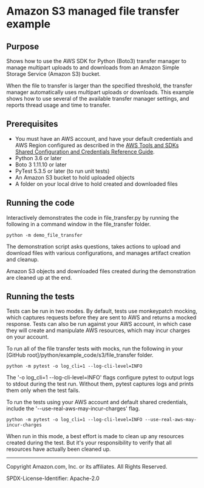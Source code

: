 # Amazon S3 managed file transfer example

## Purpose

Shows how to use the AWS SDK for Python (Boto3) transfer manager to manage multipart
uploads to and downloads from an Amazon Simple Storage Service (Amazon S3) bucket.

When the file to transfer is larger than the specified threshold, the transfer
manager automatically uses multipart uploads or downloads. This example
shows how to use several of the available transfer manager settings, and reports
thread usage and time to transfer.

## Prerequisites

- You must have an AWS account, and have your default credentials and AWS Region
  configured as described in the [AWS Tools and SDKs Shared Configuration and
  Credentials Reference Guide](https://docs.aws.amazon.com/credref/latest/refdocs/creds-config-files.html).
- Python 3.6 or later
- Boto 3 1.11.10 or later
- PyTest 5.3.5 or later (to run unit tests)
- An Amazon S3 bucket to hold uploaded objects
- A folder on your local drive to hold created and downloaded files

## Running the code

Interactively demonstrates the code in file_transfer.py by running the following
in a command window in the file_transfer folder.

    python -m demo_file_transfer

The demonstration script asks questions, takes actions to upload and download
files with various configurations, and manages artifact creation and cleanup.

Amazon S3 objects and downloaded files created during the demonstration are cleaned 
up at the end.

## Running the tests

Tests can be run in two modes. By default, tests use monkeypatch mocking,
which captures requests before they are sent to AWS and returns a mocked response.
Tests can also be run against your AWS account, in which case they will create and 
manipulate AWS resources, which may incur charges on your account.

To run all of the file transfer tests with mocks, run the following in
your [GitHub root]/python/example_code/s3/file_transfer folder.

    python -m pytest -o log_cli=1 --log-cli-level=INFO

The '-o log_cli=1 --log-cli-level=INFO' flags configure pytest to output
logs to stdout during the test run. Without them, pytest captures logs and prints
them only when the test fails.

To run the tests using your AWS account and default shared credentials, include the
'--use-real-aws-may-incur-charges' flag.

    python -m pytest -o log_cli=1 --log-cli-level=INFO --use-real-aws-may-incur-charges

When run in this mode, a best effort is made to clean up any resources created during 
the test. But it's your responsibility to verify that all resources have actually 
been cleaned up.

---
Copyright Amazon.com, Inc. or its affiliates. All Rights Reserved.

SPDX-License-Identifier: Apache-2.0
